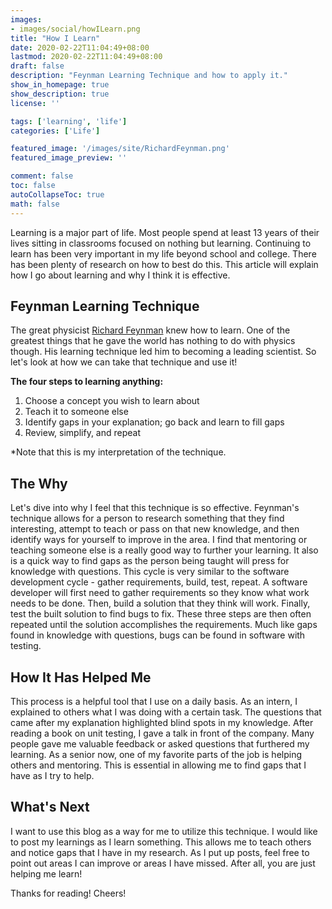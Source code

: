 ```yaml
---
images: 
- images/social/howILearn.png
title: "How I Learn"
date: 2020-02-22T11:04:49+08:00
lastmod: 2020-02-22T11:04:49+08:00
draft: false
description: "Feynman Learning Technique and how to apply it."
show_in_homepage: true
show_description: true
license: ''

tags: ['learning', 'life']
categories: ['Life']

featured_image: '/images/site/RichardFeynman.png'
featured_image_preview: ''

comment: false
toc: false
autoCollapseToc: true
math: false
---
```


Learning is a major part of life. Most people spend at least 13 years of their lives sitting in classrooms focused on nothing but 
learning. Continuing to learn has been very important in my life beyond school and college. There has been plenty 
of research on how to best do this. This article will explain how I go about learning and why I think it is effective.

## Feynman Learning Technique

The great physicist [Richard Feynman](https://en.wikipedia.org/wiki/Richard_Feynman) knew how to learn. One of the greatest 
things that he gave the world has nothing to do with physics though. His learning technique led him to becoming a leading 
scientist. So let's look at how we can take that technique and use it! 

**The four steps to learning anything:**
1. Choose a concept you wish to learn about
2. Teach it to someone else
3. Identify gaps in your explanation; go back and learn to fill gaps
4. Review, simplify, and repeat

*Note that this is my interpretation of the technique. 


## The Why

Let's dive into why I feel that this technique is so effective. Feynman's technique allows for a person to research something
that they find interesting, attempt to teach or pass on that new knowledge, and then identify ways for yourself to improve in the
area. I find that mentoring or teaching someone else is a really good way to further your learning. It also is a
quick way to find gaps as the person being taught will press for knowledge with questions. This cycle is very similar to the
software development cycle - gather requirements, build, test, repeat. A software developer will first need to gather 
requirements so they know what work needs to be done. Then, build a solution that they think will work. Finally, test the 
built solution to find bugs to fix. These three steps are then often repeated until the solution accomplishes the requirements. 
Much like gaps found in knowledge with questions, bugs can be found in software with testing.

## How It Has Helped Me

This process is a helpful tool that I use on a daily basis. As an intern, I explained to others what I was
doing with a certain task. The questions that came after my explanation highlighted blind spots in my knowledge. After
reading a book on unit testing, I gave a talk in front of the company. Many people gave me valuable feedback or asked questions
that furthered my learning. As a senior now, one of my favorite parts of the job is helping others and mentoring. This is essential 
in allowing me to find gaps that I have as I try to help.

## What's Next

I want to use this blog as a way for me to utilize this technique. I would like to post my learnings as I learn something.
This allows me to teach others and notice gaps that I have in my research. As I put up posts, feel free to point out areas I can 
improve or areas I have missed. After all, you are just helping me learn!

Thanks for reading! Cheers!